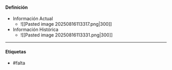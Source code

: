 #### Definición
- Información Actual
	- ![[Pasted image 20250816113317.png|300]]
- Información Histórica
	- ![[Pasted image 20250816113331.png|300]]
***
#### Etiquetas
- #falta 
